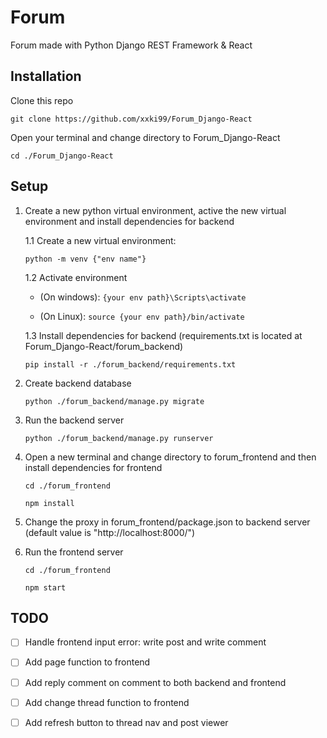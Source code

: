 # Forum
 Forum made with Python Django REST Framework & React
 
## Installation
Clone this repo

`git clone https://github.com/xxki99/Forum_Django-React`

Open your terminal and change directory to Forum_Django-React

`cd ./Forum_Django-React`

## Setup

 1. Create a new python virtual environment, active the new virtual environment and install dependencies for backend
 
    1.1 Create a new virtual environment: 
    
    `python -m venv {"env name"}`
    
    1.2 Activate environment
    
     - (On windows): `{your env path}\Scripts\activate`
     
     - (On Linux): `source {your env path}/bin/activate`
    
    
    
    1.3 Install dependencies for backend (requirements.txt is located at Forum_Django-React/forum_backend)
    
    `pip install -r ./forum_backend/requirements.txt`
 
 2. Create backend database

    `python ./forum_backend/manage.py migrate`
    
 3. Run the backend server
 
    `python ./forum_backend/manage.py runserver`
    
 4. Open a new terminal and change directory to forum_frontend and then install dependencies for frontend
 
    `cd ./forum_frontend`
    
    `npm install`
    

    
 5. Change the proxy in forum_frontend/package.json to backend server (default value is "http://localhost:8000/")
 
 
    
 6. Run the frontend server
 
    `cd ./forum_frontend`
    
    `npm start`

## TODO
-  [ ] Handle frontend input error: write post and write comment
-  [ ] Add page function to frontend
-  [ ] Add reply comment on comment to both backend and frontend
-  [ ] Add change thread function to frontend
-  [ ] Add refresh button to thread nav and post viewer
 
